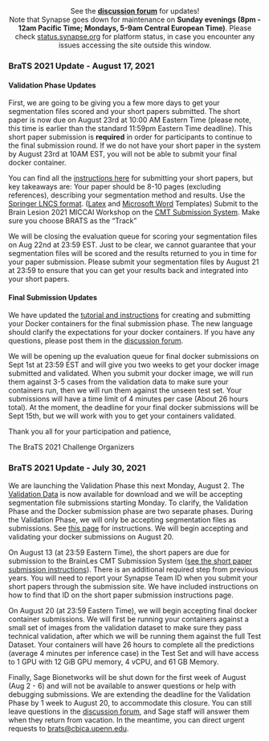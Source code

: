 <!-- markdownlint-disable no-inline-html -->

<div align="center" class="alert alert-info">
See the <strong><a href="https://www.synapse.org/#!Synapse:syn25829070/discussion/" target="_blank">discussion forum</a></strong> for updates!
</div>


<div align="center" class="alert alert-warning">
Note that Synapse goes down for maintenance on <strong>Sunday evenings (8pm - 12am Pacific Time; Mondays, 5-9am Central European Time)</strong>. Please check <a href="http://status.synapse.org/" target="_blank">status.synapse.org</a> for platform status, in case you encounter any issues accessing the site outside this window.
</div>

### BraTS 2021 Update - August 17, 2021

#### Validation Phase Updates

First, we are going to be giving you a few more days to get your segmentation files scored and your short papers submitted. The short paper is now due on August 23rd at 10:00 AM Eastern Time (please note, this time is earlier than the standard 11:59pm Eastern Time deadline). This short paper submission is **required** in order for participants to continue to the final submission round. If we do not have your short paper in the system by August 23rd at 10AM EST, you will not be able to submit your final docker container.

You can find all the [instructions here](https://www.synapse.org/#!Synapse:syn25829067/wiki/611501) for submitting your short papers, but key takeaways are:
Your paper should be 8-10 pages (excluding references), describing your segmentation method and results. 
Use the [Springer LNCS format](http://bit.ly/2TEcZNF). ([Latex](https://resource-cms.springernature.com/springer-cms/rest/v1/content/19238648/data/v1) and [Microsoft Word](https://resource-cms.springernature.com/springer-cms/rest/v1/content/19238706/data/v1) Templates)
Submit to the Brain Lesion 2021 MICCAI Workshop on the [CMT Submission System](https://cmt3.research.microsoft.com/).
Make sure you choose BRATS as the “Track”

We will be closing the evaluation queue for scoring your segmentation files on Aug 22nd at 23:59 EST. Just to be clear, we cannot guarantee that your segmentation files will be scored and the results returned to you in time for your paper submission. Please submit your segmentation files by August 21 at 23:59 to ensure that you can get your results back and integrated into your short papers.

#### Final Submission Updates

We have updated the [tutorial and instructions](https://www.synapse.org/#!Synapse:syn25829067/wiki/611500) for creating and submitting your Docker containers for the final submission phase. The new language should clarify the expectations for your docker containers. If you have any questions, please post them in the [discussion forum](https://www.synapse.org/#!Synapse:syn25829067/discussion/default). 

We will be opening up the evaluation queue for final docker submissions on Sept 1st at 23:59 EST and will give you two weeks to get your docker image submitted and validated. When you submit your docker image, we will run them against 3-5 cases from the validation data to make sure your containers run, then we will run them against the unseen test set. Your submissions will have a time limit of 4 minutes per case (About 26 hours total).  At the moment, the deadline for your final docker submissions will be Sept 15th, but we will work with you to get your containers validated.

Thank you all for your participation and patience,

The BraTS 2021 Challenge Organizers


### BraTS 2021 Update - July 30, 2021

We are launching the Validation Phase this next Monday, August 2. The [Validation Data](https://www.synapse.org/#!Synapse:syn26017015) is now available for download and we will be accepting segmentation file submissions starting Monday. To clarify, the Validation Phase and the Docker submission phase are two separate phases. During the Validation Phase, we will only be accepting segmentation files as submissions. See [this page](https://www.synapse.org/#!Synapse:syn25829067/wiki/612109) for instructions. We will begin accepting and validating your docker submissions on August 20. 

On August 13 (at 23:59 Eastern Time), the short papers are due for submission to the BrainLes CMT Submission System ([see the short paper submission instructions](https://www.synapse.org/#!Synapse:syn25829067/wiki/611501)). There is an additional required step from previous years. You will need to report your Synapse Team ID when you submit your short papers through the submission site. We have included instructions on how to find that ID on the short paper submission instructions page.

On August 20 (at 23:59 Eastern Time), we will begin accepting final docker container submissions. We will first be running your containers against a small set of images from the validation dataset to make sure they pass technical validation, after which we will be running them against the full Test Dataset. Your containers will have 26 hours to complete all the predictions (average 4 minutes per inference case) in the Test Set and will have access to 1 GPU with 12 GiB GPU memory, 4 vCPU, and 61 GB Memory.

Finally, Sage Bionetworks will be shut down for the first week of August (Aug 2 - 6) and will not be available to answer questions or help with debugging submissions. We are extending the deadline for the Validation Phase by 1 week to August 20, to accommodate this closure. You can still leave questions in the [discussion forum](https://www.synapse.org/#!Synapse:syn25829067/discussion/default), and Sage staff will answer them when they return from vacation. In the meantime, you can direct urgent requests to [brats@cbica.upenn.edu](mailto:brats@cbica.upenn.edu).
